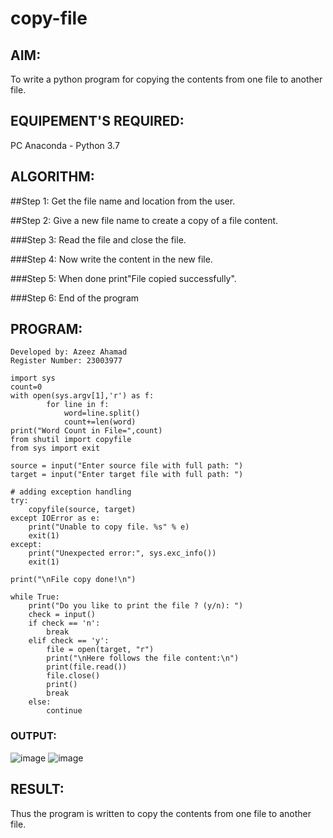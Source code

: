 # copy-file
## AIM:
To write a python program for copying the contents from one file to another file.
## EQUIPEMENT'S REQUIRED: 
PC
Anaconda - Python 3.7
## ALGORITHM: 
##Step 1:
Get the file name and location from the user.

##Step 2:
Give a new file name to create a copy of a file content.

###Step 3:
Read the file and close the file.

###Step 4:
Now write the content in the new file.

###Step 5:
When done print"File copied successfully".

###Step 6:
End of the program

## PROGRAM:
```
Developed by: Azeez Ahamad
Register Number: 23003977

import sys
count=0
with open(sys.argv[1],'r') as f:
        for line in f:
            word=line.split()
            count+=len(word)
print("Word Count in File=",count)
from shutil import copyfile
from sys import exit

source = input("Enter source file with full path: ")
target = input("Enter target file with full path: ")

# adding exception handling
try:
    copyfile(source, target)
except IOError as e:
    print("Unable to copy file. %s" % e)
    exit(1)
except:
    print("Unexpected error:", sys.exc_info())
    exit(1)

print("\nFile copy done!\n")

while True:
    print("Do you like to print the file ? (y/n): ")
    check = input()
    if check == 'n':
        break
    elif check == 'y':
        file = open(target, "r")
        print("\nHere follows the file content:\n")
        print(file.read())
        file.close()
        print()
        break
    else:
        continue
```

### OUTPUT:
![image](https://github.com/PuliNagaNeeraj/copy-file/assets/138849173/2ae62721-f52f-442e-b63f-e024ec6ab703)
![image](https://github.com/PuliNagaNeeraj/copy-file/assets/138849173/d8f9b318-becb-42e4-aa43-da91322e8305)



## RESULT:
Thus the program is written to copy the contents from one file to another file.
